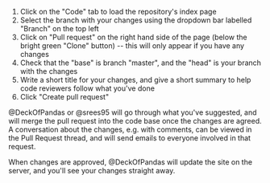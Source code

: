 1.  Click on the "Code" tab to load the repository's index page
2. Select the branch with your changes using the dropdown bar labelled "Branch" on the top left
3. Click on "Pull request" on the right hand side of the page (below the bright green "Clone" button) -- this will only appear if you have any changes
4. Check that the "base" is branch "master", and the "head" is your branch with the changes
5. Write a short title for your changes, and give a short summary to help code reviewers follow what you've done
6. Click "Create pull request"

@DeckOfPandas or @srees95 will go through what you've suggested, and will merge the pull request into the code base once the changes are agreed. A conversation about the changes, e.g. with comments, can be viewed in the Pull Request thread, and will send emails to everyone involved in that request.

When changes are approved, @DeckOfPandas will update the site on the server, and you'll see your changes straight away.
